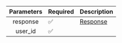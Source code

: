 | Parameters | Required           | Description             |
|:----------:|--------------------|-------------------------|
|  response  | :white_check_mark: | [Response](Response.md) |
|  user_id   | :white_check_mark: |   |